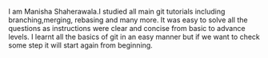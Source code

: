 I am Manisha Shaherawala.I studied all main git tutorials including branching,merging, rebasing and many more. 
It was easy to solve all the questions as instructions were clear and concise from basic to advance levels.
 I learnt all the basics of git in an easy manner but if we want to check some step it will start again from beginning.
